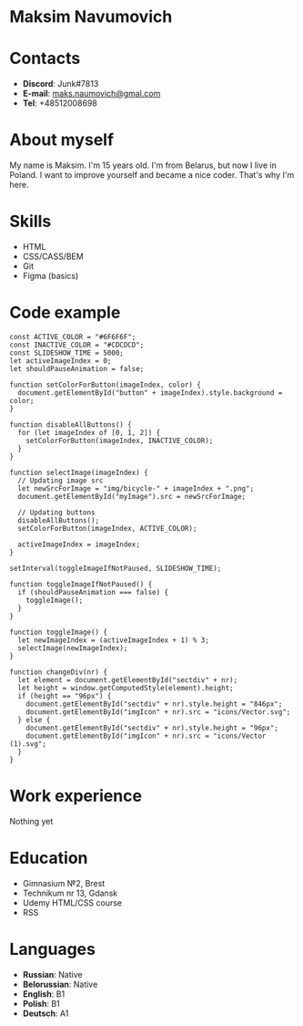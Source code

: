 # **Maksim Navumovich**
# **Contacts**
* **Discord**: Junk#7813
* **E-mail**: <maks.naumovich@gmal.com>
* **Tel**: +48512008698
# **About myself**
My name is Maksim. I'm 15 years old. I'm from Belarus, but now I live in Poland. I want to improve yourself and became a nice coder. That's why I'm here. 
# **Skills** 
* HTML
* CSS/CASS/BEM
* Git
* Figma (basics)
# **Code example** 
```
const ACTIVE_COLOR = "#6F6F6F";
const INACTIVE_COLOR = "#CDCDCD";
const SLIDESHOW_TIME = 5000;
let activeImageIndex = 0;
let shouldPauseAnimation = false;

function setColorForButton(imageIndex, color) {
  document.getElementById("button" + imageIndex).style.background = color;
}

function disableAllButtons() {
  for (let imageIndex of [0, 1, 2]) {
    setColorForButton(imageIndex, INACTIVE_COLOR);
  }
}

function selectImage(imageIndex) {
  // Updating image src
  let newSrcForImage = "img/bicycle-" + imageIndex + ".png";
  document.getElementById("myImage").src = newSrcForImage;

  // Updating buttons
  disableAllButtons();
  setColorForButton(imageIndex, ACTIVE_COLOR);

  activeImageIndex = imageIndex;
}

setInterval(toggleImageIfNotPaused, SLIDESHOW_TIME);

function toggleImageIfNotPaused() {
  if (shouldPauseAnimation === false) {
    toggleImage();
  }
}

function toggleImage() {
  let newImageIndex = (activeImageIndex + 1) % 3;
  selectImage(newImageIndex);
}

function changeDiv(nr) {
  let element = document.getElementById("sectdiv" + nr);
  let height = window.getComputedStyle(element).height;
  if (height == "96px") {
    document.getElementById("sectdiv" + nr).style.height = "846px";
    document.getElementById("imgIcon" + nr).src = "icons/Vector.svg";
  } else {
    document.getElementById("sectdiv" + nr).style.height = "96px";
    document.getElementById("imgIcon" + nr).src = "icons/Vector (1).svg";
  }
}
```
# **Work experience** 
Nothing yet
# **Education**
* Gimnasium №2, Brest
* Technikum nr 13, Gdansk
* Udemy HTML/CSS course
* RSS
# **Languages**
* **Russian**: Native
* **Belorussian**: Native
* **English**: B1
* **Polish**: B1
* **Deutsch**: A1




